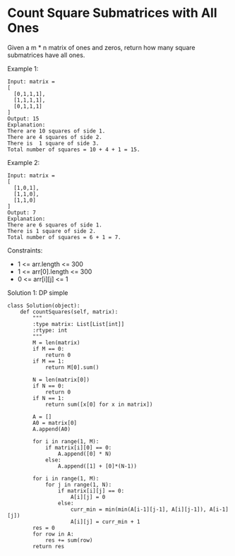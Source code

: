 # Count Square Submatrices with All Ones
Given a m * n matrix of ones and zeros, return how many square submatrices have all ones.

 

Example 1:

```
Input: matrix =
[
  [0,1,1,1],
  [1,1,1,1],
  [0,1,1,1]
]
Output: 15
Explanation: 
There are 10 squares of side 1.
There are 4 squares of side 2.
There is  1 square of side 3.
Total number of squares = 10 + 4 + 1 = 15.
```

Example 2:

```
Input: matrix = 
[
  [1,0,1],
  [1,1,0],
  [1,1,0]
]
Output: 7
Explanation: 
There are 6 squares of side 1.  
There is 1 square of side 2. 
Total number of squares = 6 + 1 = 7.
```

Constraints:

+ 1 <= arr.length <= 300
+ 1 <= arr[0].length <= 300
+ 0 <= arr[i][j] <= 1

Solution 1: DP simple

```
class Solution(object):
    def countSquares(self, matrix):
        """
        :type matrix: List[List[int]]
        :rtype: int
        """
        M = len(matrix)
        if M == 0:
            return 0
        if M == 1:
            return M[0].sum()
        
        N = len(matrix[0])
        if N == 0:
            return 0
        if N == 1:
            return sum([x[0] for x in matrix])
        
        A = []
        A0 = matrix[0]
        A.append(A0)
        
        for i in range(1, M):
            if matrix[i][0] == 0:
                A.append([0] * N)
            else:
                A.append([1] + [0]*(N-1))
        
        for i in range(1, M):
            for j in range(1, N):
                if matrix[i][j] == 0:
                    A[i][j] = 0
                else:
                    curr_min = min(min(A[i-1][j-1], A[i][j-1]), A[i-1][j])
                    A[i][j] = curr_min + 1
        res = 0
        for row in A:
            res += sum(row)
        return res
                
```
